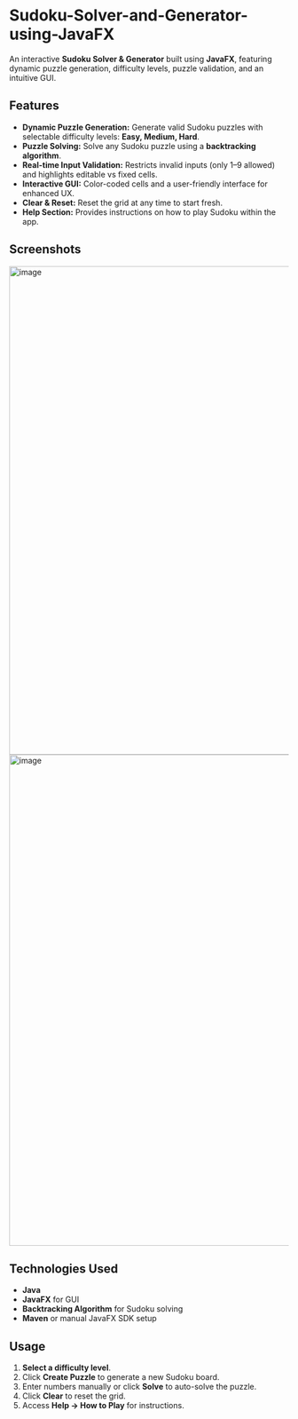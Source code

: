 # Sudoku-Solver-and-Generator-using-JavaFX

An interactive **Sudoku Solver & Generator** built using **JavaFX**, featuring dynamic puzzle generation, difficulty levels, puzzle validation, and an intuitive GUI.


## Features

- **Dynamic Puzzle Generation:** Generate valid Sudoku puzzles with selectable difficulty levels: **Easy, Medium, Hard**.  
- **Puzzle Solving:** Solve any Sudoku puzzle using a **backtracking algorithm**.  
- **Real-time Input Validation:** Restricts invalid inputs (only 1–9 allowed) and highlights editable vs fixed cells.  
- **Interactive GUI:** Color-coded cells and a user-friendly interface for enhanced UX.  
- **Clear & Reset:** Reset the grid at any time to start fresh.  
- **Help Section:** Provides instructions on how to play Sudoku within the app.


## Screenshots
<img width="747" height="880" alt="image" src="https://github.com/user-attachments/assets/ce8d47e2-f69d-4ba2-ba2a-8bdfa8bcd81f" /><img width="747" height="885" alt="image" src="https://github.com/user-attachments/assets/fa589791-0fa7-4070-bfd6-5139eb764964" />


## Technologies Used

- **Java**  
- **JavaFX** for GUI  
- **Backtracking Algorithm** for Sudoku solving  
- **Maven** or manual JavaFX SDK setup  

## Usage

1. **Select a difficulty level**.  
2. Click **Create Puzzle** to generate a new Sudoku board.  
3. Enter numbers manually or click **Solve** to auto-solve the puzzle.  
4. Click **Clear** to reset the grid.  
5. Access **Help → How to Play** for instructions.

